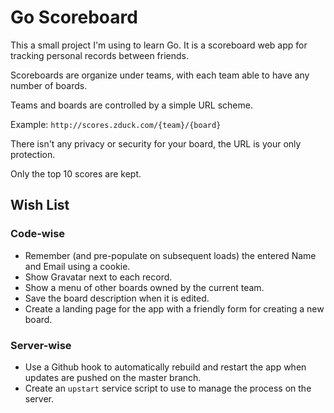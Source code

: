 # Go Scoreboard

This a small project I'm using to learn Go. It is a scoreboard web app
for tracking personal records between friends.

Scoreboards are organize under teams, with each team able to have
any number of boards.

Teams and boards are controlled by a simple URL scheme.

Example: `http://scores.zduck.com/{team}/{board}`

There isn't any privacy or security for your board, the URL
is your only protection.

Only the top 10 scores are kept.

## Wish List

### Code-wise

* Remember (and pre-populate on subsequent loads) the entered Name and Email using a cookie.
* Show Gravatar next to each record.
* Show a menu of other boards owned by the current team.
* Save the board description when it is edited.
* Create a landing page for the app with a friendly form for creating a new board.

### Server-wise

* Use a Github hook to automatically rebuild and restart the app when updates are pushed on the master branch.
* Create an `upstart` service script to use to manage the process on the server.